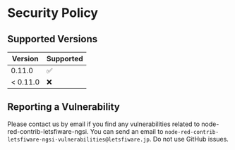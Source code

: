 # Security Policy

## Supported Versions

| Version | Supported          |
| ------- | ------------------ |
| 0.11.0   | :white_check_mark: |
| < 0.11.0 | :x:                |

## Reporting a Vulnerability

Please contact us by email if you find any vulnerabilities related to node-red-contrib-letsfiware-ngsi.
You can send an email to `node-red-contrib-letsfiware-ngsi-vulnerabilities@letsfiware.jp`. Do not use GitHub issues.
